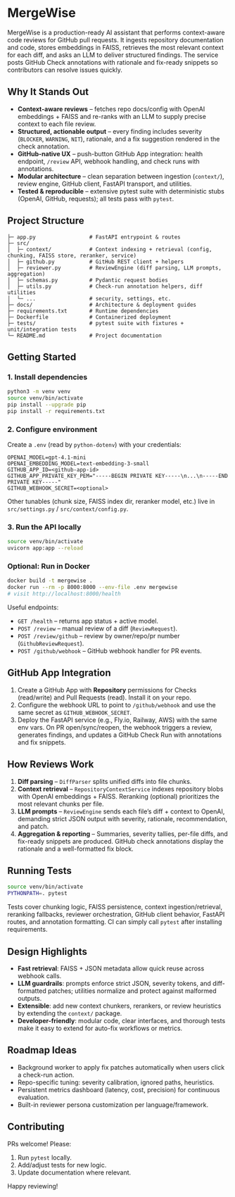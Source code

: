 # MergeWise

MergeWise is a production-ready AI assistant that performs context-aware code reviews for GitHub pull requests. It ingests repository documentation and code, stores embeddings in FAISS, retrieves the most relevant context for each diff, and asks an LLM to deliver structured findings. The service posts GitHub Check annotations with rationale and fix-ready snippets so contributors can resolve issues quickly.

## Why It Stands Out
- **Context-aware reviews** – fetches repo docs/config with OpenAI embeddings + FAISS and re-ranks with an LLM to supply precise context to each file review.
- **Structured, actionable output** – every finding includes severity (`BLOCKER`, `WARNING`, `NIT`), rationale, and a fix suggestion rendered in the check annotation.
- **GitHub-native UX** – push-button GitHub App integration: health endpoint, `/review` API, webhook handling, and check runs with annotations.
- **Modular architecture** – clean separation between ingestion (`context/`), review engine, GitHub client, FastAPI transport, and utilities.
- **Tested & reproducible** – extensive pytest suite with deterministic stubs (OpenAI, GitHub, requests); all tests pass with `pytest`.

## Project Structure
```
├─ app.py                 # FastAPI entrypoint & routes
├─ src/
│  ├─ context/            # Context indexing + retrieval (config, chunking, FAISS store, reranker, service)
│  ├─ github.py           # GitHub REST client + helpers
│  ├─ reviewer.py         # ReviewEngine (diff parsing, LLM prompts, aggregation)
│  ├─ schemas.py          # Pydantic request bodies
│  ├─ utils.py            # Check-run annotation helpers, diff utilities
│  └─ ...                 # security, settings, etc.
├─ docs/                  # Architecture & deployment guides
├─ requirements.txt       # Runtime dependencies
├─ Dockerfile             # Containerized deployment
├─ tests/                 # pytest suite with fixtures + unit/integration tests
└─ README.md              # Project documentation
```

## Getting Started
### 1. Install dependencies
```bash
python3 -m venv venv
source venv/bin/activate
pip install --upgrade pip
pip install -r requirements.txt
```

### 2. Configure environment
Create a `.env` (read by `python-dotenv`) with your credentials:
```
OPENAI_MODEL=gpt-4.1-mini
OPENAI_EMBEDDING_MODEL=text-embedding-3-small
GITHUB_APP_ID=<github-app-id>
GITHUB_APP_PRIVATE_KEY_PEM="-----BEGIN PRIVATE KEY-----\n...\n-----END PRIVATE KEY-----"
GITHUB_WEBHOOK_SECRET=<optional>
``` 
Other tunables (chunk size, FAISS index dir, reranker model, etc.) live in `src/settings.py` / `src/context/config.py`.

### 3. Run the API locally
```bash
source venv/bin/activate
uvicorn app:app --reload
```

### Optional: Run in Docker
```bash
docker build -t mergewise .
docker run --rm -p 8000:8000 --env-file .env mergewise
# visit http://localhost:8000/health
```

Useful endpoints:
- `GET /health` – returns app status + active model.
- `POST /review` – manual review of a diff (`ReviewRequest`).
- `POST /review/github` – review by owner/repo/pr number (`GithubReviewRequest`).
- `POST /github/webhook` – GitHub webhook handler for PR events.

## GitHub App Integration
1. Create a GitHub App with **Repository** permissions for Checks (read/write) and Pull Requests (read). Install it on your repo.
2. Configure the webhook URL to point to `/github/webhook` and use the same secret as `GITHUB_WEBHOOK_SECRET`.
3. Deploy the FastAPI service (e.g., Fly.io, Railway, AWS) with the same env vars. On PR open/sync/reopen, the webhook triggers a review, generates findings, and updates a GitHub Check Run with annotations and fix snippets.

## How Reviews Work
1. **Diff parsing** – `DiffParser` splits unified diffs into file chunks.
2. **Context retrieval** – `RepositoryContextService` indexes repository blobs with OpenAI embeddings + FAISS. Reranking (optional) prioritizes the most relevant chunks per file.
3. **LLM prompts** – `ReviewEngine` sends each file’s diff + context to OpenAI, demanding strict JSON output with severity, rationale, recommendation, and patch.
4. **Aggregation & reporting** – Summaries, severity tallies, per-file diffs, and fix-ready snippets are produced. GitHub check annotations display the rationale and a well-formatted fix block.

## Running Tests
```bash
source venv/bin/activate
PYTHONPATH=. pytest
```
Tests cover chunking logic, FAISS persistence, context ingestion/retrieval, reranking fallbacks, reviewer orchestration, GitHub client behavior, FastAPI routes, and annotation formatting. CI can simply call `pytest` after installing requirements.

## Design Highlights
- **Fast retrieval**: FAISS + JSON metadata allow quick reuse across webhook calls.
- **LLM guardrails**: prompts enforce strict JSON, severity tokens, and diff-formatted patches; utilities normalize and protect against malformed outputs.
- **Extensible**: add new context chunkers, rerankers, or review heuristics by extending the `context/` package.
- **Developer-friendly**: modular code, clear interfaces, and thorough tests make it easy to extend for auto-fix workflows or metrics.

## Roadmap Ideas
- Background worker to apply fix patches automatically when users click a check-run action.
- Repo-specific tuning: severity calibration, ignored paths, heuristics.
- Persistent metrics dashboard (latency, cost, precision) for continuous evaluation.
- Built-in reviewer persona customization per language/framework.

## Contributing
PRs welcome! Please:
1. Run `pytest` locally.
2. Add/adjust tests for new logic.
3. Update documentation where relevant.

Happy reviewing!
